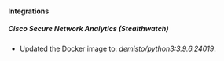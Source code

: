 #### Integrations
##### Cisco Secure Network Analytics (Stealthwatch)
- Updated the Docker image to: *demisto/python3:3.9.6.24019*.
